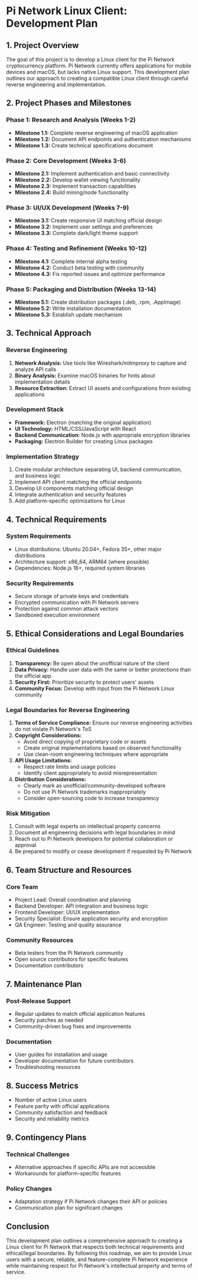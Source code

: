 # Pi Network Linux Client: Development Plan

## 1. Project Overview

The goal of this project is to develop a Linux client for the Pi Network cryptocurrency platform. Pi Network currently offers applications for mobile devices and macOS, but lacks native Linux support. This development plan outlines our approach to creating a compatible Linux client through careful reverse engineering and implementation.

## 2. Project Phases and Milestones

### Phase 1: Research and Analysis (Weeks 1-2)
- **Milestone 1.1:** Complete reverse engineering of macOS application
- **Milestone 1.2:** Document API endpoints and authentication mechanisms
- **Milestone 1.3:** Create technical specifications document

### Phase 2: Core Development (Weeks 3-6)
- **Milestone 2.1:** Implement authentication and basic connectivity
- **Milestone 2.2:** Develop wallet viewing functionality
- **Milestone 2.3:** Implement transaction capabilities
- **Milestone 2.4:** Build mining/node functionality

### Phase 3: UI/UX Development (Weeks 7-9)
- **Milestone 3.1:** Create responsive UI matching official design
- **Milestone 3.2:** Implement user settings and preferences
- **Milestone 3.3:** Complete dark/light theme support

### Phase 4: Testing and Refinement (Weeks 10-12)
- **Milestone 4.1:** Complete internal alpha testing
- **Milestone 4.2:** Conduct beta testing with community
- **Milestone 4.3:** Fix reported issues and optimize performance

### Phase 5: Packaging and Distribution (Weeks 13-14)
- **Milestone 5.1:** Create distribution packages (.deb, .rpm, .AppImage)
- **Milestone 5.2:** Write installation documentation
- **Milestone 5.3:** Establish update mechanism

## 3. Technical Approach

### Reverse Engineering
1. **Network Analysis:** Use tools like Wireshark/mitmproxy to capture and analyze API calls
2. **Binary Analysis:** Examine macOS binaries for hints about implementation details
3. **Resource Extraction:** Extract UI assets and configurations from existing applications

### Development Stack
- **Framework:** Electron (matching the original application)
- **UI Technology:** HTML/CSS/JavaScript with React
- **Backend Communication:** Node.js with appropriate encryption libraries
- **Packaging:** Electron Builder for creating Linux packages

### Implementation Strategy
1. Create modular architecture separating UI, backend communication, and business logic
2. Implement API client matching the official endpoints
3. Develop UI components matching official design
4. Integrate authentication and security features
5. Add platform-specific optimizations for Linux

## 4. Technical Requirements

### System Requirements
- Linux distributions: Ubuntu 20.04+, Fedora 35+, other major distributions
- Architecture support: x86_64, ARM64 (where possible)
- Dependencies: Node.js 16+, required system libraries

### Security Requirements
- Secure storage of private keys and credentials
- Encrypted communication with Pi Network servers
- Protection against common attack vectors
- Sandboxed execution environment

## 5. Ethical Considerations and Legal Boundaries

### Ethical Guidelines
1. **Transparency:** Be open about the unofficial nature of the client
2. **Data Privacy:** Handle user data with the same or better protections than the official app
3. **Security First:** Prioritize security to protect users' assets
4. **Community Focus:** Develop with input from the Pi Network Linux community

### Legal Boundaries for Reverse Engineering
1. **Terms of Service Compliance:** Ensure our reverse engineering activities do not violate Pi Network's ToS
2. **Copyright Considerations:**
   - Avoid direct copying of proprietary code or assets
   - Create original implementations based on observed functionality
   - Use clean-room engineering techniques where appropriate
3. **API Usage Limitations:**
   - Respect rate limits and usage policies
   - Identify client appropriately to avoid misrepresentation
4. **Distribution Considerations:**
   - Clearly mark as unofficial/community-developed software
   - Do not use Pi Network trademarks inappropriately
   - Consider open-sourcing code to increase transparency

### Risk Mitigation
1. Consult with legal experts on intellectual property concerns
2. Document all engineering decisions with legal boundaries in mind
3. Reach out to Pi Network developers for potential collaboration or approval
4. Be prepared to modify or cease development if requested by Pi Network

## 6. Team Structure and Resources

### Core Team
- Project Lead: Overall coordination and planning
- Backend Developer: API integration and business logic
- Frontend Developer: UI/UX implementation
- Security Specialist: Ensure application security and encryption
- QA Engineer: Testing and quality assurance

### Community Resources
- Beta testers from the Pi Network community
- Open source contributors for specific features
- Documentation contributors

## 7. Maintenance Plan

### Post-Release Support
- Regular updates to match official application features
- Security patches as needed
- Community-driven bug fixes and improvements

### Documentation
- User guides for installation and usage
- Developer documentation for future contributors
- Troubleshooting resources

## 8. Success Metrics

- Number of active Linux users
- Feature parity with official applications
- Community satisfaction and feedback
- Security and reliability metrics

## 9. Contingency Plans

### Technical Challenges
- Alternative approaches if specific APIs are not accessible
- Workarounds for platform-specific features

### Policy Changes
- Adaptation strategy if Pi Network changes their API or policies
- Communication plan for significant changes

## Conclusion

This development plan outlines a comprehensive approach to creating a Linux client for Pi Network that respects both technical requirements and ethical/legal boundaries. By following this roadmap, we aim to provide Linux users with a secure, reliable, and feature-complete Pi Network experience while maintaining respect for Pi Network's intellectual property and terms of service.

